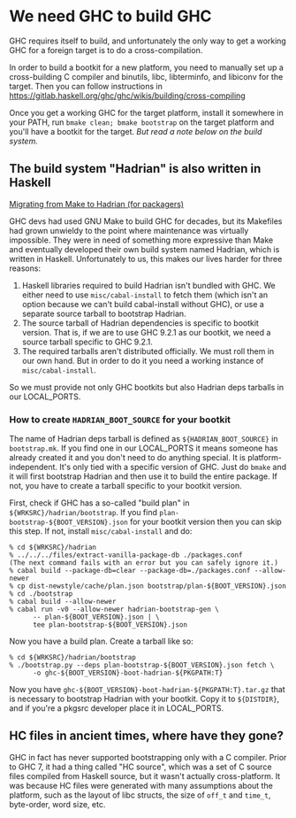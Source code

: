 <!-- $NetBSD: BOOTSTRAP.md,v 1.1 2025/01/29 13:21:52 pho Exp $ -->

# We need GHC to build GHC

GHC requires itself to build, and unfortunately the only way to get a
working GHC for a foreign target is to do a cross-compilation.

In order to build a bootkit for a new platform, you need to manually set up
a cross-building C compiler and binutils, libc, libterminfo, and libiconv
for the target. Then you can follow instructions in
https://gitlab.haskell.org/ghc/ghc/wikis/building/cross-compiling

Once you get a working GHC for the target platform, install it somewhere in
your PATH, run `bmake clean; bmake bootstrap` on the target platform and
you'll have a bootkit for the target. *But read a note below on the build
system.*


## The build system "Hadrian" is also written in Haskell

[Migrating from Make to Hadrian (for
packagers)](https://www.haskell.org/ghc/blog/20220805-make-to-hadrian.html)

GHC devs had used GNU Make to build GHC for decades, but its Makefiles had
grown unwieldy to the point where maintenance was virtually
impossible. They were in need of something more expressive than Make and
eventually developed their own build system named Hadrian, which is written
in Haskell. Unfortunately to us, this makes our lives harder for three
reasons:

1. Haskell libraries required to build Hadrian isn't bundled with GHC. We
   either need to use `misc/cabal-install` to fetch them (which isn't an
   option because we can't build cabal-install without GHC), or use a
   separate source tarball to bootstrap Hadrian.
2. The source tarball of Hadrian dependencies is specific to bootkit
   version. That is, if we are to use GHC 9.2.1 as our bootkit, we need a
   source tarball specific to GHC 9.2.1.
3. The required tarballs aren't distributed officially. We must roll them
   in our own hand. But in order to do it you need a working instance of
   `misc/cabal-install`.

So we must provide not only GHC bootkits but also Hadrian deps tarballs in
our LOCAL_PORTS.


### How to create `HADRIAN_BOOT_SOURCE` for your bootkit

The name of Hadrian deps tarball is defined as `${HADRIAN_BOOT_SOURCE}` in
`bootstrap.mk`. If you find one in our LOCAL_PORTS it means someone has
already created it and you don't need to do anything special. It is
platform-independent. It's only tied with a specific version of GHC. Just
do `bmake` and it will first bootstrap Hadrian and then use it to build the
entire package. If not, you have to create a tarball specific to your
bootkit version.

First, check if GHC has a so-called "build plan" in
`${WRKSRC}/hadrian/bootstrap`. If you find
`plan-bootstrap-${BOOT_VERSION}.json` for your bootkit version then you can
skip this step. If not, install `misc/cabal-install` and do:

```
% cd ${WRKSRC}/hadrian
% ../../../files/extract-vanilla-package-db ./packages.conf
(The next command fails with an error but you can safely ignore it.)
% cabal build --package-db=clear --package-db=./packages.conf --allow-newer
% cp dist-newstyle/cache/plan.json bootstrap/plan-${BOOT_VERSION}.json
% cd ./bootstrap
% cabal build --allow-newer
% cabal run -v0 --allow-newer hadrian-bootstrap-gen \
      -- plan-${BOOT_VERSION}.json | \
      tee plan-bootstrap-${BOOT_VERSION}.json
```

Now you have a build plan. Create a tarball like so:

```
% cd ${WRKSRC}/hadrian/bootstrap
% ./bootstrap.py --deps plan-bootstrap-${BOOT_VERSION}.json fetch \
      -o ghc-${BOOT_VERSION}-boot-hadrian-${PKGPATH:T}
```

Now you have `ghc-${BOOT_VERSION}-boot-hadrian-${PKGPATH:T}.tar.gz` that is
necessary to bootstrap Hadrian with your bootkit. Copy it to `${DISTDIR}`,
and if you're a pkgsrc developer place it in LOCAL_PORTS.


## HC files in ancient times, where have they gone?

GHC in fact has never supported bootstrapping only with a C compiler.
Prior to GHC 7, it had a thing called "HC source", which was a set of C
source files compiled from Haskell source, but it wasn't actually
cross-platform. It was because HC files were generated with many
assumptions about the platform, such as the layout of libc structs, the
size of `off_t` and `time_t`, byte-order, word size, etc.
